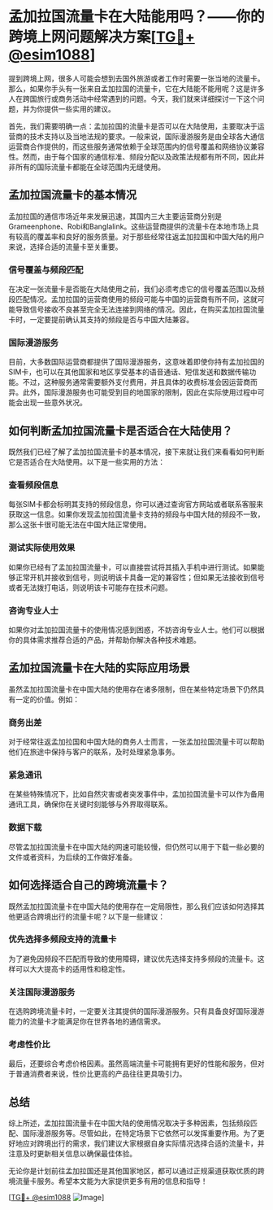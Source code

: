 # 孟加拉国流量卡在大陆能用吗？——你的跨境上网问题解决方案[[TG💪+ @esim1088](https://t.me/s/esim1088)]

提到跨境上网，很多人可能会想到去国外旅游或者工作时需要一张当地的流量卡。那么，如果你手头有一张来自孟加拉国的流量卡，它在大陆能不能用呢？这是许多人在跨国旅行或商务活动中经常遇到的问题。今天，我们就来详细探讨一下这个问题，并为你提供一些实用的建议。

首先，我们需要明确一点：孟加拉国的流量卡是否可以在大陆使用，主要取决于运营商的技术支持以及当地法规的要求。一般来说，国际漫游服务是由全球各大通信运营商合作提供的，而这些服务通常依赖于全球范围内的信号覆盖和网络协议兼容性。然而，由于每个国家的通信标准、频段分配以及政策法规都有所不同，因此并非所有的国际流量卡都能在全球范围内无缝使用。

## 孟加拉国流量卡的基本情况

孟加拉国的通信市场近年来发展迅速，其国内三大主要运营商分别是Grameenphone、Robi和Banglalink。这些运营商提供的流量卡在本地市场上具有较高的覆盖率和良好的服务质量。对于那些经常往返孟加拉国和中国大陆的用户来说，选择合适的流量卡至关重要。

### 信号覆盖与频段匹配

在决定一张流量卡是否能在大陆使用之前，我们必须考虑它的信号覆盖范围以及频段匹配情况。孟加拉国的运营商使用的频段可能与中国的运营商有所不同，这就可能导致信号接收不良甚至完全无法连接到网络的情况。因此，在购买孟加拉国流量卡时，一定要提前确认其支持的频段是否与中国大陆兼容。

### 国际漫游服务

目前，大多数国际运营商都提供了国际漫游服务，这意味着即使你持有孟加拉国的SIM卡，也可以在其他国家和地区享受基本的语音通话、短信发送和数据传输功能。不过，这种服务通常需要额外支付费用，并且具体的收费标准会因运营商而异。此外，国际漫游服务也可能受到目的地国家的限制，因此在实际使用过程中可能会出现一些意外状况。

## 如何判断孟加拉国流量卡是否适合在大陆使用？

既然我们已经了解了孟加拉国流量卡的基本情况，接下来就让我们来看看如何判断它是否适合在大陆使用。以下是一些实用的方法：

### 查看频段信息

每张SIM卡都会标明其支持的频段信息，你可以通过查询官方网站或者联系客服来获取这一信息。如果你发现孟加拉国流量卡支持的频段与中国大陆的频段不一致，那么这张卡很可能无法在中国大陆正常使用。

### 测试实际使用效果

如果你已经有了孟加拉国流量卡，可以直接尝试将其插入手机中进行测试。如果能够正常开机并接收到信号，则说明该卡具备一定的兼容性；但如果无法接收到信号或者无法拨打电话，则说明该卡可能存在技术问题。

### 咨询专业人士

如果你对孟加拉国流量卡的使用情况感到困惑，不妨咨询专业人士。他们可以根据你的具体需求推荐合适的产品，并帮助你解决各种技术难题。

## 孟加拉国流量卡在大陆的实际应用场景

虽然孟加拉国流量卡在中国大陆的使用存在诸多限制，但在某些特定场景下仍然具有一定的价值。例如：

### 商务出差

对于经常往返孟加拉国和中国大陆的商务人士而言，一张孟加拉国流量卡可以帮助他们在旅途中保持与客户的联系，及时处理紧急事务。

### 紧急通讯

在某些特殊情况下，比如自然灾害或者突发事件中，孟加拉国流量卡可以作为备用通讯工具，确保你在关键时刻能够与外界取得联系。

### 数据下载

尽管孟加拉国流量卡在中国大陆的网速可能较慢，但仍然可以用于下载一些必要的文件或者资料，为后续的工作做好准备。

## 如何选择适合自己的跨境流量卡？

既然孟加拉国流量卡在中国大陆的使用存在一定局限性，那么我们应该如何选择其他更适合跨境出行的流量卡呢？以下是一些建议：

### 优先选择多频段支持的流量卡

为了避免因频段不匹配而导致的使用障碍，建议优先选择支持多频段的流量卡。这样可以大大提高卡的适用性和稳定性。

### 关注国际漫游服务

在选购跨境流量卡时，一定要关注其提供的国际漫游服务。只有具备良好国际漫游能力的流量卡才能满足你在世界各地的通信需求。

### 考虑性价比

最后，还要综合考虑价格因素。虽然高端流量卡可能拥有更好的性能和服务，但对于普通消费者来说，性价比更高的产品往往更具吸引力。

## 总结

综上所述，孟加拉国流量卡在中国大陆的使用情况取决于多种因素，包括频段匹配、国际漫游服务等。尽管如此，在特定场景下它依然可以发挥重要作用。为了更好地应对跨境出行的需求，我们建议大家根据自身实际情况选择合适的流量卡，并注意及时更新相关信息以确保最佳体验。

无论你是计划前往孟加拉国还是其他国家地区，都可以通过正规渠道获取优质的跨境流量卡服务。希望本文能为大家提供更多有用的信息和指导！

[[TG💪+ @esim1088](https://t.me/s/esim1088) ![Image](https://i.postimg.cc/4NQfJmqS/Snipaste-2025-05-13-00-14-12.png)]